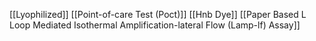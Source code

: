 [[Lyophilized]]
[[Point-of-care Test (Poct)]]
[[Hnb Dye]]
[[Paper Based L Loop Mediated Isothermal Amplification-lateral Flow (Lamp-lf) Assay]]
